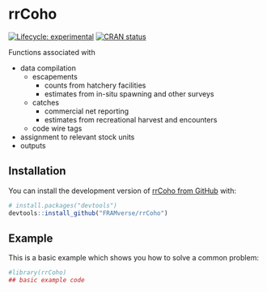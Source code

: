 
<!-- README.md is generated from README.Rmd. Please edit that file -->

# rrCoho

<!-- badges: start -->

[![Lifecycle:
experimental](https://img.shields.io/badge/lifecycle-experimental-orange.svg)](https://lifecycle.r-lib.org/articles/stages.html#experimental)
[![CRAN
status](https://www.r-pkg.org/badges/version/rrCoho)](https://CRAN.R-project.org/package=rrCoho)
<!-- badges: end -->

Functions associated with

-   data compilation
    -   escapements
        -   counts from hatchery facilities
        -   estimates from in-situ spawning and other surveys
    -   catches
        -   commercial net reporting
        -   estimates from recreational harvest and encounters
    -   code wire tags
-   assignment to relevant stock units
-   outputs

## Installation

You can install the development version of [rrCoho from
GitHub](https://github.com/FRAMverse/rrCoho) with:

``` r
# install.packages("devtools")
devtools::install_github("FRAMverse/rrCoho")
```

## Example

This is a basic example which shows you how to solve a common problem:

``` r
#library(rrCoho)
## basic example code
```
